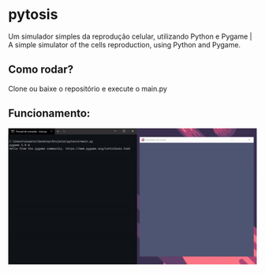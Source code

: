 # pytosis
Um simulador simples da reprodução celular, utilizando Python e Pygame | A simple simulator of the cells reproduction, using Python and Pygame.

## Como rodar?

Clone ou baixe o repositório e execute o main.py

## Funcionamento:

![](https://raw.githubusercontent.com/luisfelipesdn12/pytosis/master/demo/pytosis_main_demo.gif)
